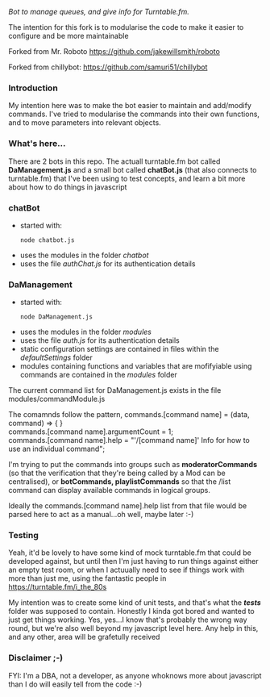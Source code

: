 *Bot to manage queues, and give info for Turntable.fm.*

The intention for this fork is to modularise the code to make it easier to configure and be more maintainable

Forked from Mr. Roboto https://github.com/jakewillsmith/roboto

Forked from chillybot: https://github.com/samuri51/chillybot

### Introduction
My intention here was to make the bot easier to maintain and add/modify commands. I've tried to modularise the commands into their own functions, and to move parameters into relevant objects.

### What's here...
There are 2 bots in this repo. The actuall turntable.fm bot called <strong>DaManagement.js</strong> and a small bot called <strong>chatBot.js</strong> (that also connects to turntable.fm) that I've been using to test concepts, and learn a bit more about how to do things in javascript

### chatBot
* started with:
  ```
  node chatbot.js
  ```
* uses the modules in the folder *chatbot*
* uses the file *authChat.js* for its authentication details

### DaManagement
* started with:
  ```
  node DaManagement.js
  ```
* uses the modules in the folder *modules*
* uses the file *auth.js* for its authentication details
* static configuration settings are contained in files within the *defaultSettings* folder
* modules containing functions and variables that are mofifyiable using commands are contained in the *modules* folder

The current command list for DaManagement.js exists in the file modules/commandModule.js

The comamnds follow the pattern,
commands.[command name] = (data, command) => {  }  
commands.[command name].argumentCount = 1;  
commands.[command name].help = "'/[command name]' Info for how to use an individual command";

I'm trying to put the commands into groups such as <strong>moderatorCommands</strong> (so that the verification that they're being called by a Mod can be centralised), or <strong>botCommands, playlistCommands</strong> so that the /list command can display available commands in logical groups.

Ideally the commands.[command name].help list from that file would be parsed here to act as a manual...oh well, maybe later :-)

### Testing
Yeah, it'd be lovely to have some kind of mock turntable.fm that could be developed against, but until then I'm just having to run things against either an empty test room, or when I actuually need to see if things work with more than just me, using the fantastic people in https://turntable.fm/i_the_80s

My intention was to create some kind of unit tests, and that's what the <strong>*tests*</strong> folder was supposed to contain. Honestly I kinda got bored and wanted to just get things working. Yes, yes...I know that's probably the wrong way round, but we're also well beyond my javascript level here. Any help in this, and any other, area will be grafetully received

### Disclaimer ;-)

FYI: I'm a DBA, not a developer, as anyone whoknows more about javascript than I do will easily tell from the code :-)